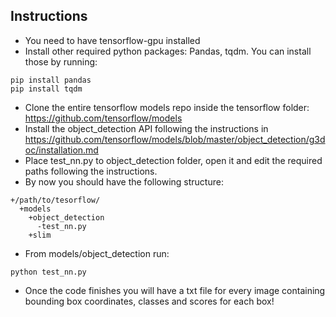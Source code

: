 ## Instructions

- You need to have tensorflow-gpu installed
- Install other required python packages: Pandas, tqdm. You can install those by running:
```
pip install pandas
pip install tqdm
```
- Clone the entire tensorflow models repo inside the tensorflow folder: https://github.com/tensorflow/models
- Install the object_detection API following the instructions in https://github.com/tensorflow/models/blob/master/object_detection/g3doc/installation.md
- Place test_nn.py to object_detection folder, open it and edit the required paths following the instructions.
- By now you should have the following structure:
```
+/path/to/tesorflow/
  +models
    +object_detection
      -test_nn.py
    +slim
```
- From models/object_detection run:
```
python test_nn.py
```
- Once the code finishes you will have a txt file for every image containing bounding box coordinates, classes and scores for each box!
